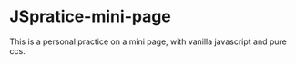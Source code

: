 # JSpratice-mini-page
This is a personal practice on a mini page, with vanilla javascript and pure ccs.
